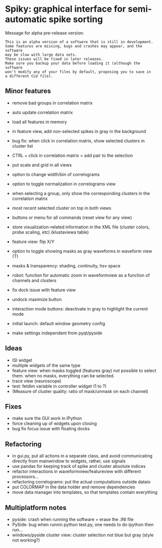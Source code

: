 Spiky: graphical interface for semi-automatic spike sorting
===========================================================

Message for alpha pre-release version:

    This is an alpha version of a software that is still in development.
    Some features are missing, bugs and crashes may appear, and the software
    may be slow with large data sets. 
    These issues will be fixed in later releases.
    Make sure you backup your data before loading it (although the software
    won't modify any of your files by default, proposing you to save in 
    a different CLU file).
  
  
Minor features
--------------

  * remove bad groups in correlation matrix
  * auto update correlation matrix
  
  * load all features in memory
  
  * in feature view, add non-selected spikes in gray in the background
  * bug fix: when click in correlation matrix, show selected clusters in
    cluster list
  
  * CTRL + click in correlation matrix = add pair to the selection
  
  * put scale and grid in all views
  * option to change width/bin of correlograms
  * option to toggle normalization in correlograms view
  * when selecting a group, only show the corresponding clusters in the
    correlation matrix
  * most recent selected cluster on top in both views
    
    
  * buttons or menu for all commands (reset view for any view)
  * store visualization-related information in the XML file (cluster colors,
    probe scaling, etc) (klustaviewa table)
  * feature view: flip X/Y
  
  * option to toggle showing masks as gray waveforms in waveform view (T)
  * masks & transparency: shading, continuity, hsv space
  
  * robot: function for automatic zoom in waveformview as a function of
    channels and clusters
  * fix dock issue with feature view
  * undock maximize button
  * interaction mode buttons: deactivate in gray to highlight the current mode

  * initial launch: default window geometry config  
  * make settings independent from pyqt/pyside
  
Ideas
-----
  
  * ISI widget
  * multiple widgets of the same type
  * feature view: when masks toggled (features gray) not possible to select
    them. when no masks, everything can be selected.
  * trace view (neuroscope)
  * test: fetdim variable in controller widget (1 to ?)
  * (Measure of cluster quality: ratio of mask/unmask on each channel)


Fixes
-----

  * make sure the GUI work in IPython
  * force cleaning up of widgets upon closing
  * bug fix focus issue with floating docks
  
  
Refactoring
-----------

  * in gui.py, put all actions in a separate class, and avoid communicating 
    directly from mainwindow to widgets, rather, use signals
  * use pandas for keeping track of spike and cluster absolute indices
  * refactor interactions in waveformview/featureview with different
    processors...
  * refactoring correlograms: put the actual computations outside dataio
  * put COLORMAP in the data holder and remove dependencies 
  * move data manager into templates, so that templates contain everything


Multiplatform notes
-------------------

  * pyside: crash when running the software = erase the .INI file
  * PySide: bug when runnin python test.py, one needs to do ipython then run...
  * windows/pyside cluster view: cluster selection not blue but gray (style not working?)

  